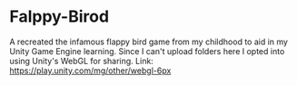 ﻿# Falppy-Birod
A recreated the infamous flappy bird game from my childhood to aid in my Unity Game Engine learning.
Since I can't upload folders here I opted into using Unity's WebGL for sharing.
Link: https://play.unity.com/mg/other/webgl-6px
